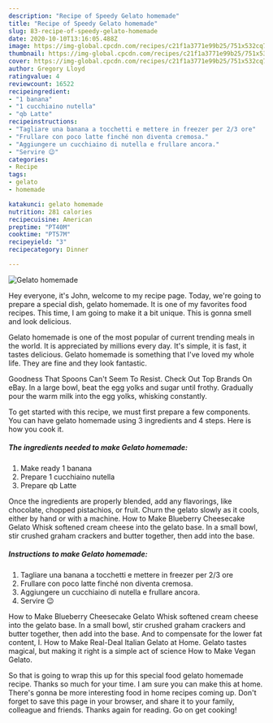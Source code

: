 ```yaml
---
description: "Recipe of Speedy Gelato homemade"
title: "Recipe of Speedy Gelato homemade"
slug: 83-recipe-of-speedy-gelato-homemade
date: 2020-10-10T13:16:05.488Z
image: https://img-global.cpcdn.com/recipes/c21f1a3771e99b25/751x532cq70/gelato-homemade-recipe-main-photo.jpg
thumbnail: https://img-global.cpcdn.com/recipes/c21f1a3771e99b25/751x532cq70/gelato-homemade-recipe-main-photo.jpg
cover: https://img-global.cpcdn.com/recipes/c21f1a3771e99b25/751x532cq70/gelato-homemade-recipe-main-photo.jpg
author: Gregory Lloyd
ratingvalue: 4
reviewcount: 16522
recipeingredient:
- "1 banana"
- "1 cucchiaino nutella"
- "qb Latte"
recipeinstructions:
- "Tagliare una banana a tocchetti e mettere in freezer per 2/3 ore"
- "Frullare con poco latte finché non diventa cremosa."
- "Aggiungere un cucchiaino di nutella e frullare ancora."
- "Servire 😉"
categories:
- Recipe
tags:
- gelato
- homemade

katakunci: gelato homemade 
nutrition: 281 calories
recipecuisine: American
preptime: "PT40M"
cooktime: "PT57M"
recipeyield: "3"
recipecategory: Dinner

---
```



![Gelato homemade](https://img-global.cpcdn.com/recipes/c21f1a3771e99b25/751x532cq70/gelato-homemade-recipe-main-photo.jpg)

Hey everyone, it's John, welcome to my recipe page. Today, we're going to prepare a special dish, gelato homemade. It is one of my favorites food recipes. This time, I am going to make it a bit unique. This is gonna smell and look delicious.

Gelato homemade is one of the most popular of current trending meals in the world. It is appreciated by millions every day. It's simple, it is fast, it tastes delicious. Gelato homemade is something that I've loved my whole life. They are fine and they look fantastic.

Goodness That Spoons Can&#39;t Seem To Resist. Check Out Top Brands On eBay. In a large bowl, beat the egg yolks and sugar until frothy. Gradually pour the warm milk into the egg yolks, whisking constantly.


To get started with this recipe, we must first prepare a few components. You can have gelato homemade using 3 ingredients and 4 steps. Here is how you cook it.

<!--inarticleads1-->

##### The ingredients needed to make Gelato homemade:

1. Make ready 1 banana
1. Prepare 1 cucchiaino nutella
1. Prepare qb Latte


Once the ingredients are properly blended, add any flavorings, like chocolate, chopped pistachios, or fruit. Churn the gelato slowly as it cools, either by hand or with a machine. How to Make Blueberry Cheesecake Gelato Whisk softened cream cheese into the gelato base. In a small bowl, stir crushed graham crackers and butter together, then add into the base. 

<!--inarticleads2-->

##### Instructions to make Gelato homemade:

1. Tagliare una banana a tocchetti e mettere in freezer per 2/3 ore
1. Frullare con poco latte finché non diventa cremosa.
1. Aggiungere un cucchiaino di nutella e frullare ancora.
1. Servire 😉


How to Make Blueberry Cheesecake Gelato Whisk softened cream cheese into the gelato base. In a small bowl, stir crushed graham crackers and butter together, then add into the base. And to compensate for the lower fat content, I. How to Make Real-Deal Italian Gelato at Home. Gelato tastes magical, but making it right is a simple act of science How to Make Vegan Gelato. 

So that is going to wrap this up for this special food gelato homemade recipe. Thanks so much for your time. I am sure you can make this at home. There's gonna be more interesting food in home recipes coming up. Don't forget to save this page in your browser, and share it to your family, colleague and friends. Thanks again for reading. Go on get cooking!

